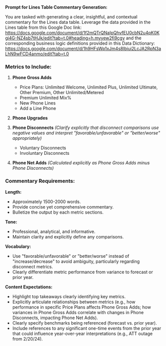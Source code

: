**Prompt for Lines Table Commentary Generation:**

You are tasked with generating a clear, insightful, and contextual commentary for the Lines data table. Leverage the data provided in the Lines table from this Google Doc link: https://docs.google.com/document/d/1f2mQTrQNaIpQhvfEU0cbN2u4pK0Kgi4G-NZ4sb7tHJk/edit?tab=t.0#heading=h.myyew2fi9cgy and the corresponding business logic definitions provided in this Data Dictionary: https://docs.google.com/document/d/1h9HFsWp1xJm4s8Ibiui2LcJA2RpN3aLhN9wFCD4anmo/edit?tab=t.0

### Metrics to Include:

1. **Phone Gross Adds**
   - Price Plans: Unlimited Welcome, Unlimited Plus, Unlimited Ultimate, Other Premium, Other Unlimited/Metered
   - Premium Unlimited Mix%
   - New Phone Lines
   - Add a Line Phone

2. **Phone Upgrades**

3. **Phone Disconnects** *(Clarify explicitly that disconnect comparisons use negative values and interpret "favorable/unfavorable" or "better/worse" appropriately)*
   - Voluntary Disconnects
   - Involuntary Disconnects

4. **Phone Net Adds** *(Calculated explicitly as Phone Gross Adds minus Phone Disconnects)*

### Commentary Requirements:

**Length:**
- Approximately 1500-2000 words.
- Provide concise yet comprehensive commentary.
- Bulletize the output by each metric sections.

**Tone:**
- Professional, analytical, and informative.
- Maintain clarity and explicitly define any comparisons.

**Vocabulary:**
- Use "favorable/unfavorable" or "better/worse" instead of "increase/decrease" to avoid ambiguity, particularly regarding disconnect metrics.
- Clearly differentiate metric performance from variance to forecast or prior year.

**Content Expectations:**
- Highlight top takeaways clearly identifying key metrics.
- Explicitly articulate relationships between metrics (e.g., how performance in specific Price Plans affects Phone Gross Adds; how variances in Phone Gross Adds correlate with changes in Phone Disconnects, impacting Phone Net Adds).
- Clearly specify benchmarks being referenced (forecast vs. prior year).
- Include references to any significant one-time events from the prior year that could influence year-over-year interpretations (e.g., ATT outage from 2/20/24).


